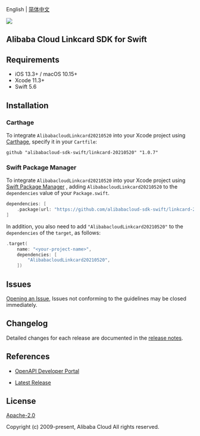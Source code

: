 English | [简体中文](README-CN.md)

![](https://aliyunsdk-pages.alicdn.com/icons/AlibabaCloud.svg)

## Alibaba Cloud Linkcard SDK for Swift

## Requirements

- iOS 13.3+ / macOS 10.15+
- Xcode 11.3+
- Swift 5.6

## Installation

### Carthage

To integrate `AlibabacloudLinkcard20210520` into your Xcode project using [Carthage](https://github.com/Carthage/Carthage), specify it in your `Cartfile`:

```ogdl
github "alibabacloud-sdk-swift/linkcard-20210520" "1.0.7"
```

### Swift Package Manager

To integrate `AlibabacloudLinkcard20210520` into your Xcode project using [Swift Package Manager](https://swift.org/package-manager/) , adding `AlibabacloudLinkcard20210520` to the `dependencies` value of your `Package.swift`.

```swift
dependencies: [
    .package(url: "https://github.com/alibabacloud-sdk-swift/linkcard-20210520.git", from: "1.0.7")
]
```

In addition, you also need to add `"AlibabacloudLinkcard20210520"` to the `dependencies` of the `target`, as follows:

```swift
.target(
    name: "<your-project-name>",
    dependencies: [
        "AlibabacloudLinkcard20210520",
    ])
```

## Issues

[Opening an Issue](https://github.com/alibabacloud-sdk-swift/linkcard-20210520/issues/new), Issues not conforming to the guidelines may be closed immediately.

## Changelog

Detailed changes for each release are documented in the [release notes](./ChangeLog.txt).

## References

* [OpenAPI Developer Portal](https://next.api.alibabacloud.com/home)
- [Latest Release](https://github.com/alibabacloud-sdk-swift/linkcard-20210520)

## License

[Apache-2.0](http://www.apache.org/licenses/LICENSE-2.0)

Copyright (c) 2009-present, Alibaba Cloud All rights reserved.
